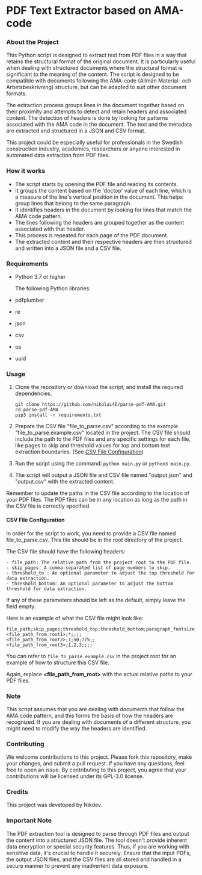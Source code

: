 # PDF Text Extractor based on AMA-code

### About the Project

This Python script is designed to extract text from PDF files in a way that retains the structural format of the original document. It is particularly useful when dealing with structured documents where the structural format is significant to the meaning of the content. The script is designed to be compatible with documents following the AMA-code (Allmän Material- och Arbetsbeskrivning) structure, but can be adapted to suit other document formats.

The extraction process groups lines in the document together based on their proximity and attempts to detect and retain headers and associated content. The detection of headers is done by looking for patterns associated with the AMA code in the document. The text and the metadata are extracted and structured in a JSON and CSV format.

This project could be especially useful for professionals in the Swedish construction industry, academics, researchers or anyone interested in automated data extraction from PDF files.

### How it works

- The script starts by opening the PDF file and reading its contents.
- It groups the content based on the 'doctop' value of each line, which is a measure of the line's vertical position in the document. This helps group lines that belong to the same paragraph.
- It identifies headers in the document by looking for lines that match the AMA code pattern.
- The lines following the headers are grouped together as the content associated with that header.
- This process is repeated for each page of the PDF document.
- The extracted content and their respective headers are then structured and written into a JSON file and a CSV file.


### Requirements 
- Python 3.7 or higher

    The following Python libraries:
- pdfplumber
- re
- json
- csv
- os
- uuid

### Usage 

1. Clone the repository or download the script, and install the required dependencies.

    ```
    git clone https://github.com/nikolai4D/parse-pdf-AMA.git
    cd parse-pdf-AMA
    pip3 install -r requirements.txt
    ```

2. Prepare the CSV file "file_to_parse.csv" according to the example "file_to_parse.example.csv" located in the project. The CSV file should include the path to the PDF files and any specific settings for each file, like pages to skip and threshold values for top and bottom text extraction boundaries. (See [CSV File Configuration](https://github.com/nikolai4D/parse-pdf-AMA/blob/main/README.md#csv-file-configuration))

3. Run the script using the command: `python main.py` or `python3 main.py`.

4. The script will output a JSON file and CSV file named "output.json" and "output.csv" with the extracted content.


Remember to update the paths in the CSV file according to the location of your PDF files. The PDF files can be in any location as long as the path in the CSV file is correctly specified.


#### CSV File Configuration

In order for the script to work, you need to provide a CSV file named file_to_parse.csv. This file should be in the root directory of the project.

The CSV file should have the following headers:

    - file_path: The relative path from the project root to the PDF file.
    - skip_pages: A comma-separated list of page numbers to skip.
    - threshold_to`: An optional parameter to adjust the top threshold for data extraction.
    - threshold_bottom: An optional parameter to adjust the bottom threshold for data extraction.

If any of these parameters should be left as the default, simply leave the field empty.

Here is an example of what the CSV file might look like:

```
file_path;skip_pages;threshold_top;threshold_bottom;paragraph_fontsize;line_height_same_paragraph
<file_path_from_root1>;*;;;;
<file_path_from_root2>;1;50;775;;
<file_path_from_root3>;1,2,3;;;;
```

You can refer to `file_to_parse.example.csv` in the project root for an example of how to structure this CSV file.

Again, replace __<file_path_from_root>__ with the actual relative paths to your PDF files.

### Note

This script assumes that you are dealing with documents that follow the AMA code pattern, and this forms the basis of how the headers are recognized. If you are dealing with documents of a different structure, you might need to modify the way the headers are identified.

### Contributing

We welcome contributions to this project. Please fork this repository, make your changes, and submit a pull request. If you have any questions, feel free to open an issue. By contributing to this project, you agree that your contributions will be licensed under its GPL-3.0 license.

### Credits

This project was developed by Nikdev.


### Important Note

The PDF extraction tool is designed to parse through PDF files and output the content into a structured JSON file. The tool doesn't provide inherent data encryption or special security features. Thus, if you are working with sensitive data, it's crucial to handle it securely. Ensure that the input PDFs, the output JSON files, and the CSV files are all stored and handled in a secure manner to prevent any inadvertent data exposure.
